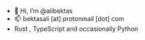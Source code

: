 - 👋 Hi, I’m @alibektas
- 📫 bektasali [at] protonmail [dot] com
- Rust , TypeScript and occasionally Python
<!---
alibektas/alibektas is a ✨ special ✨ repository because its `README.md` (this file) appears on your GitHub profile.
You can click the Preview link to take a look at your changes.
--->
